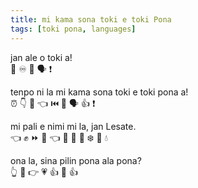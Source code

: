 ```yaml
---
title: mi kama sona toki e toki Pona
tags: [toki pona, languages]
---
```


jan ale o toki a!  
👤 ♾ 👋 🗣 ❗️

tenpo ni la mi kama sona toki e toki pona a!  
⏰ 👇 🔼 👈 ⏮️ 🧠 🗣 👍 ❗️

mi pali e nimi mi la, jan Lesate.  
👈 ✊ ⏩ 💬 👈 🔼 👤 🔣 ❄️ 👯 💧

ona la, sina pilin pona ala pona?  
👆 🔼 👉 💗 👍 🚫 👍
